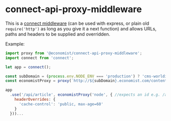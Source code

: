 # connect-api-proxy-middleware

This is a [connect middleware][] (can be used with express, or plain old
`require('http')` as long as you give it a next function) and allows URLs, paths and headers to be supplied and overridden.

Example:

```js
import proxy from '@economist/connect-api-proxy-middleware';
import connect from 'connect';

let app = connect();

const subDomain = (process.env.NODE_ENV === 'production') ? 'cms-worldin' : 'dev-cms-worldin';
const economistProxy = proxy(`http://${subDomain}.economist.com/contentasjson/`);

app
  .use('/api/article', economistProxy('node', { //expects an id e.g. /api/article/1234 or /api/menu/a-drupal-menu-name
    headerOverrides: {
      'cache-control': 'public, max-age=60'
    }
  }))...
```

[connect middleware]: https://github.com/senchalabs/connect
